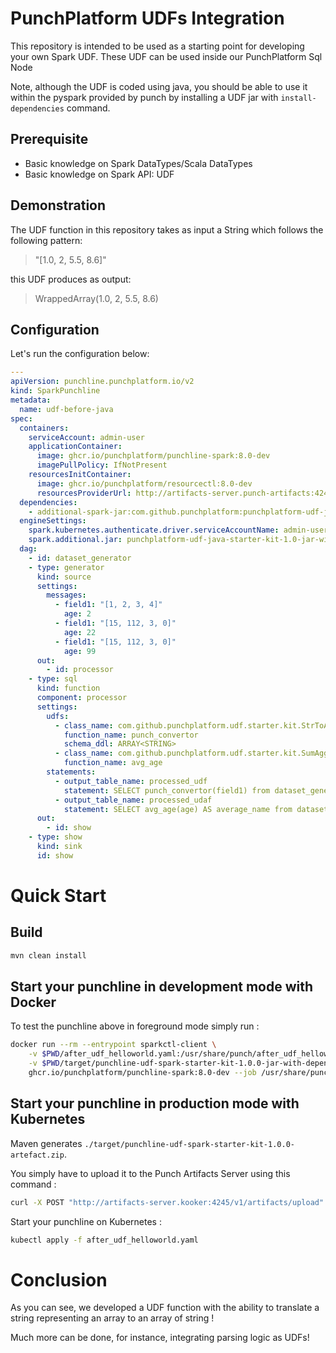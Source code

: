 # PunchPlatform UDFs Integration

This repository is intended to be used as a starting point for developing your own Spark UDF. These UDF can be used
inside our PunchPlatform Sql Node

Note, although the UDF is coded using java, you should be able to use it within the pyspark provided by punch by
installing a UDF jar with `install-dependencies` command.

## Prerequisite

- Basic knowledge on Spark DataTypes/Scala DataTypes
- Basic knowledge on Spark API: UDF

## Demonstration

The UDF function in this repository takes as input a String which follows the following pattern:

> "[1.0, 2, 5.5, 8.6]"

this UDF produces as output:

> WrappedArray(1.0, 2, 5.5, 8.6)

## Configuration

Let's run the configuration below:

```yaml
---
apiVersion: punchline.punchplatform.io/v2
kind: SparkPunchline
metadata:
  name: udf-before-java
spec:
  containers:
    serviceAccount: admin-user
    applicationContainer:
      image: ghcr.io/punchplatform/punchline-spark:8.0-dev
      imagePullPolicy: IfNotPresent
    resourcesInitContainer:
      image: ghcr.io/punchplatform/resourcectl:8.0-dev
      resourcesProviderUrl: http://artifacts-server.punch-artifacts:4245
  dependencies:
    - additional-spark-jar:com.github.punchplatform:punchplatform-udf-java-starter-kit:1.0.0
  engineSettings:
    spark.kubernetes.authenticate.driver.serviceAccountName: admin-user
    spark.additional.jar: punchplatform-udf-java-starter-kit-1.0-jar-with-dependencies.jar
  dag:
    - id: dataset_generator
    - type: generator
      kind: source
      settings:
        messages:
          - field1: "[1, 2, 3, 4]"
            age: 2
          - field1: "[15, 112, 3, 0]"
            age: 22
          - field1: "[15, 112, 3, 0]"
            age: 99
      out:
        - id: processor
    - type: sql
      kind: function
      component: processor
      settings:
        udfs:
          - class_name: com.github.punchplatform.udf.starter.kit.StrToArrayString
            function_name: punch_convertor
            schema_ddl: ARRAY<STRING>
          - class_name: com.github.punchplatform.udf.starter.kit.SumAggregate
            function_name: avg_age
        statements:
          - output_table_name: processed_udf
            statement: SELECT punch_convertor(field1) from dataset_generator_default
          - output_table_name: processed_udaf
            statement: SELECT avg_age(age) AS average_name from dataset_generator_default
      out:
        - id: show
    - type: show
      kind: sink
      id: show
```

# Quick Start

## Build

```sh
mvn clean install
```

## Start your punchline in development mode with Docker


To test the punchline above in foreground mode simply run :

```sh
docker run --rm --entrypoint sparkctl-client \
    -v $PWD/after_udf_helloworld.yaml:/usr/share/punch/after_udf_helloworld.yaml \
    -v $PWD/target/punchline-udf-spark-starter-kit-1.0.0-jar-with-dependencies.jar:/usr/share/punch/extlib/punchline-udf-spark-starter-kit-1.0.0-jar-with-dependencies.jar \
    ghcr.io/punchplatform/punchline-spark:8.0-dev --job /usr/share/punch/after_udf_helloworld.yaml
```

## Start your punchline in production mode with Kubernetes

Maven generates `./target/punchline-udf-spark-starter-kit-1.0.0-artefact.zip`.

You simply have to upload it to the Punch Artifacts Server using this command :
```sh
curl -X POST "http://artifacts-server.kooker:4245/v1/artifacts/upload" -F artifact=@target/punchline-udf-spark-starter-kit-1.0.0-artefact.zip -F override=true
```

Start your punchline on Kubernetes :
```sh
kubectl apply -f after_udf_helloworld.yaml
```

# Conclusion

As you can see, we developed a UDF function with the ability to translate a string representing an array to an array of
string !

Much more can be done, for instance, integrating parsing logic as UDFs!

